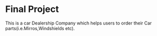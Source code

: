 # Final Project

This is a car Dealership Company which helps users to order their Car parts(i.e.Mirros,Windshields etc).
